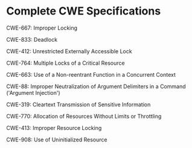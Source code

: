 

# Complete CWE Specifications

CWE-667: Improper Locking

CWE-833: Deadlock

CWE-412: Unrestricted Externally Accessible Lock

CWE-764: Multiple Locks of a Critical Resource

CWE-663: Use of a Non-reentrant Function in a Concurrent Context

CWE-88: Improper Neutralization of Argument Delimiters in a Command ('Argument Injection')

CWE-319: Cleartext Transmission of Sensitive Information

CWE-770: Allocation of Resources Without Limits or Throttling

CWE-413: Improper Resource Locking

CWE-908: Use of Uninitialized Resource